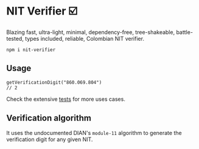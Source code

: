 # NIT Verifier ☑️

Blazing fast, ultra-light, minimal, dependency-free, tree-shakeable, battle-tested, types included, reliable, Colombian NIT verifier.

```
npm i nit-verifier
```

## Usage

```
getVerificationDigit("860.069.804")
// 2
```

Check the extensive [tests](./index.test.js) for more uses cases.

## Verification algorithm

It uses the undocumented DIAN's `module-11` algorithm to generate the verification digit for any given NIT.
